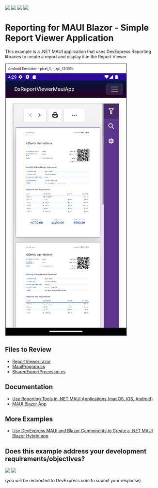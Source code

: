 <!-- default badges list -->
![](https://img.shields.io/endpoint?url=https://codecentral.devexpress.com/api/v1/VersionRange/649738377/24.1.3%2B)
[![](https://img.shields.io/badge/Open_in_DevExpress_Support_Center-FF7200?style=flat-square&logo=DevExpress&logoColor=white)](https://supportcenter.devexpress.com/ticket/details/T1170043)
[![](https://img.shields.io/badge/📖_How_to_use_DevExpress_Examples-e9f6fc?style=flat-square)](https://docs.devexpress.com/GeneralInformation/403183)
[![](https://img.shields.io/badge/💬_Leave_Feedback-feecdd?style=flat-square)](#does-this-example-address-your-development-requirementsobjectives)
<!-- default badges end -->
# Reporting for MAUI Blazor - Simple Report Viewer Application

This example is a .NET MAUI application that uses DevExpress Reporting libraries to create a report and display it in the Report Viewer.


![DevExpress Reporting for Blazor MAUI - Android Emulator](Images/emulator.png)

## Files to Review

- [ReportViewer.razor](DxReportViewerMauiApp/Pages/ReportViewer.razor)
- [MauiProgram.cs](DxReportViewerMauiApp/MauiProgram.cs)
- [SharedExportProcessor.cs](DxReportViewerMauiApp/SharedReportExportProcessor.cs)

## Documentation
- [Use Reporting Tools in .NET MAUI Applications (macOS, iOS, Android)](https://docs.devexpress.com/XtraReports/404425/dot-net-maui-reporting/use-reporting-in-maui-apps?v=23.1)
- [MAUI Blazor App](https://docs.devexpress.com/Blazor/404121/get-started/blazor-hybrid/maui-blazor-app)

## More Examples

- [Use DevExpress MAUI and Blazor Components to Create a .NET MAUI Blazor Hybrid app](https://github.com/DevExpress-Examples/blazor-maui-hybrid-app)
<!-- feedback -->
## Does this example address your development requirements/objectives?

[<img src="https://www.devexpress.com/support/examples/i/yes-button.svg"/>](https://www.devexpress.com/support/examples/survey.xml?utm_source=github&utm_campaign=reporting-blazor-maui-viewer&~~~was_helpful=yes) [<img src="https://www.devexpress.com/support/examples/i/no-button.svg"/>](https://www.devexpress.com/support/examples/survey.xml?utm_source=github&utm_campaign=reporting-blazor-maui-viewer&~~~was_helpful=no)

(you will be redirected to DevExpress.com to submit your response)
<!-- feedback end -->
